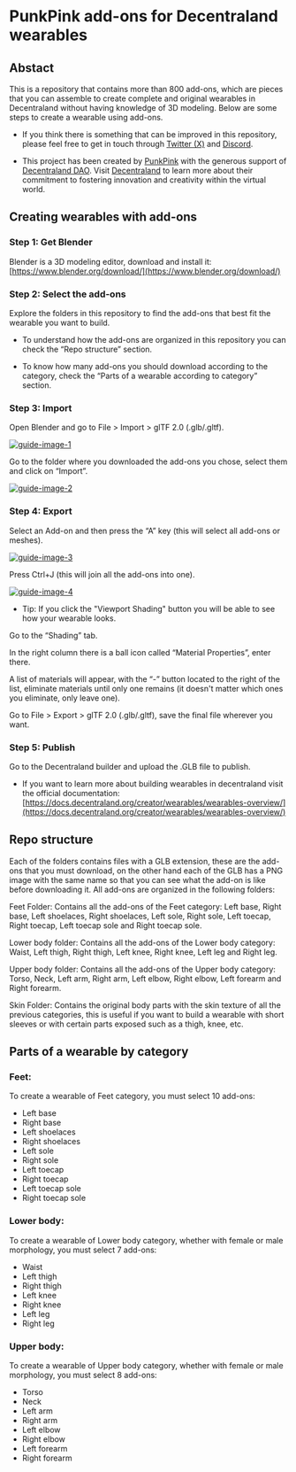 # PunkPink add-ons for Decentraland wearables

## Abstact ##
This is a repository that contains more than 800 add-ons, which are pieces that you can assemble to create complete and original wearables in Decentraland without having knowledge of 3D modeling. Below are some steps to create a wearable using add-ons.

* If you think there is something that can be improved in this repository, please feel free to get in touch through [Twitter (X)](https://twitter.com/PunkPink__) and [Discord](https://discord.com/invite/9HeZN3g75f).

* This project has been created by [PunkPink](https://punkpink.eth.limo) with the generous support of [Decentraland DAO](https://dao.decentraland.org/en/). Visit [Decentraland](https://decentraland.org/en/) to learn more about their commitment to fostering innovation and creativity within the virtual world.


## Creating wearables with add-ons ##
### Step 1: Get Blender ###
Blender is a 3D modeling editor, download and install it: [https://www.blender.org/download/](https://www.blender.org/download/)

### Step 2: Select the add-ons ###
Explore the folders in this repository to find the add-ons that best fit the wearable you want to build.

* To understand how the add-ons are organized in this repository you can check the “Repo structure” section.

* To know how many add-ons you should download according to the category, check the “Parts of a wearable according to category” section.

### Step 3: Import ###
Open Blender and go to File > Import > glTF 2.0 (.glb/.gltf).

[![guide-image-1](https://github.com/Metassive/PunkPink-add-ons/blob/main/guide-images/Guide-1.png)](https://github.com/Metassive/PunkPink-add-ons/blob/main/guide-images/Guide-1.png)

Go to the folder where you downloaded the add-ons you chose, select them and click on “Import”.

[![guide-image-2](https://github.com/Metassive/PunkPink-add-ons/blob/main/guide-images/Guide-2.png)](https://github.com/Metassive/PunkPink-add-ons/blob/main/guide-images/Guide-2.png)



### Step 4: Export ###
Select an Add-on and then press the “A” key (this will select all add-ons or meshes).

[![guide-image-3](https://github.com/Metassive/PunkPink-add-ons/blob/main/guide-images/Guide-3.png)](https://github.com/Metassive/PunkPink-add-ons/blob/main/guide-images/Guide-3.png)

Press Ctrl+J (this will join all the add-ons into one).

[![guide-image-4](https://github.com/Metassive/PunkPink-add-ons/blob/main/guide-images/Guide-4.png)](https://github.com/Metassive/PunkPink-add-ons/blob/main/guide-images/Guide-4.png)

* Tip: If you click the "Viewport Shading" button you will be able to see how your wearable looks.

Go to the “Shading” tab.

In the right column there is a ball icon called “Material Properties”, enter there.

A list of materials will appear, with the “-” button located to the right of the list, eliminate materials until only one remains (it doesn't matter which ones you eliminate, only leave one).

Go to File > Export > glTF 2.0 (.glb/.gltf), save the final file wherever you want.

### Step 5: Publish ###
Go to the Decentraland builder and upload the .GLB file to publish.

* If you want to learn more about building wearables in decentraland visit the official documentation: [https://docs.decentraland.org/creator/wearables/wearables-overview/](https://docs.decentraland.org/creator/wearables/wearables-overview/)


## Repo structure ##
Each of the folders contains files with a GLB extension, these are the add-ons that you must download, on the other hand each of the GLB has a PNG image with the same name so that you can see what the add-on is like before downloading it.
All add-ons are organized in the following folders:

Feet Folder: Contains all the add-ons of the Feet category: Left base, Right base, Left shoelaces, Right shoelaces, Left sole, Right sole, Left toecap, Right toecap, Left toecap sole and Right toecap sole.

Lower body folder: Contains all the add-ons of the Lower body category: Waist, Left thigh, Right thigh, Left knee, Right knee, Left leg and Right leg.

Upper body folder: Contains all the add-ons of the Upper body category: Torso, Neck, Left arm, Right arm, Left elbow, Right elbow, Left forearm and Right forearm.

Skin Folder: Contains the original body parts with the skin texture of all the previous categories, this is useful if you want to build a wearable with short sleeves or with certain parts exposed such as a thigh, knee, etc.


## Parts of a wearable by category ##
### Feet: ###
To create a wearable of Feet category, you must select 10 add-ons:
- Left base
- Right base
- Left shoelaces
- Right shoelaces
- Left sole
- Right sole
- Left toecap
- Right toecap
- Left toecap sole
- Right toecap sole

### Lower body: ###
To create a wearable of Lower body category, whether with female or male morphology, you must select 7 add-ons:
- Waist
- Left thigh
- Right thigh
- Left knee
- Right knee
- Left leg
- Right leg

### Upper body: ###
To create a wearable of Upper body category, whether with female or male morphology, you must select 8 add-ons:
- Torso
- Neck
- Left arm
- Right arm
- Left elbow
- Right elbow
- Left forearm
- Right forearm
